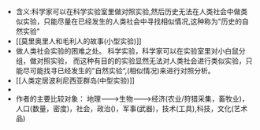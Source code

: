 - 含义:科学家可以在科学实验室里做对照实验,然后历史无法在人类社会中做类似实验，只能尽量在已经发生的人类社会中寻找相似情况,这种称为"历史的自然实验"
- [[莫里奥里人和毛利人的故事(小型实验)]]
- 做人类社会实验的困难之处。
  科学实验，科学家可以在实验室里对小白鼠分组，做对照实验，
  而这种有目的的实验显然无法对人类社会进行类似实验，只能尽可能找寻已经发生的”自然实验“,(相似情况)来进行对照分析。
- [[人类定居波利尼西亚群岛(中型实验)]]
-
- 作者的主要比较对象：
  地理--->生物--->经济(农业/狩猎采集，畜牧业)，人口(数量，密度)，社会，政治()，军事(武器)，技术(工具),科技，文化(艺术品)